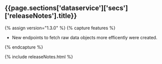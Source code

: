 <h2 id="{{page.sections['dataservice']['secs']['releaseNotes'].anchor}}">{{page.sections['dataservice']['secs']['releaseNotes'].title}}</h2>

<p></p>

{% assign version="1.3.0" %}
{% capture features %}
    <ul>
      <li>New endpoints to fetch raw data objects more efficently were created.</li>
    </ul>
{% endcapture %}

{% include releaseNotes.html %}
